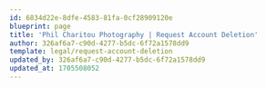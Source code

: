 ```yaml
---
id: 6834d22e-8dfe-4583-81fa-0cf28909120e
blueprint: page
title: 'Phil Charitou Photography | Request Account Deletion'
author: 326af6a7-c90d-4277-b5dc-6f72a1578dd9
template: legal/request-account-deletion
updated_by: 326af6a7-c90d-4277-b5dc-6f72a1578dd9
updated_at: 1705508052
---
```

